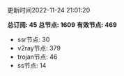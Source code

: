 更新时间2022-11-24 21:01:20

**总订阅: 45**
**总节点: 1609**
**有效节点: 469**
- ssr节点: 30
- v2ray节点: 379
- trojan节点: 46
- ss节点: 14
